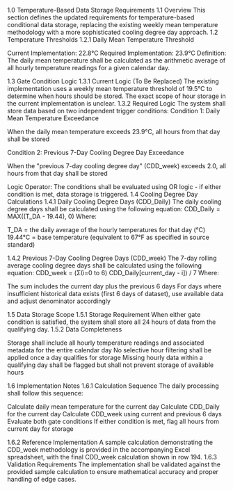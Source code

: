 1.0 Temperature-Based Data Storage Requirements
1.1 Overview
This section defines the updated requirements for temperature-based conditional data storage, replacing the existing weekly mean temperature methodology with a more sophisticated cooling degree day approach.
1.2 Temperature Thresholds
1.2.1 Daily Mean Temperature Threshold

Current Implementation: 22.8°C
Required Implementation: 23.9°C
Definition: The daily mean temperature shall be calculated as the arithmetic average of all hourly temperature readings for a given calendar day.

1.3 Gate Condition Logic
1.3.1 Current Logic (To Be Replaced)
The existing implementation uses a weekly mean temperature threshold of 19.5°C to determine when hours should be stored. The exact scope of hour storage in the current implementation is unclear.
1.3.2 Required Logic
The system shall store data based on two independent trigger conditions:
Condition 1: Daily Mean Temperature Exceedance

When the daily mean temperature exceeds 23.9°C, all hours from that day shall be stored

Condition 2: Previous 7-Day Cooling Degree Day Exceedance

When the "previous 7-day cooling degree day" (CDD_week) exceeds 2.0, all hours from that day shall be stored

Logic Operator: The conditions shall be evaluated using OR logic - if either condition is met, data storage is triggered.
1.4 Cooling Degree Day Calculations
1.4.1 Daily Cooling Degree Days (CDD_Daily)
The daily cooling degree days shall be calculated using the following equation:
CDD_Daily = MAX((T_DA - 19.44), 0)
Where:

T_DA = the daily average of the hourly temperatures for that day (°C)
19.44°C = base temperature (equivalent to 67°F as specified in source standard)

1.4.2 Previous 7-Day Cooling Degree Days (CDD_week)
The 7-day rolling average cooling degree days shall be calculated using the following equation:
CDD_week = (Σ(i=0 to 6) CDD_Daily[current_day - i]) / 7
Where:

The sum includes the current day plus the previous 6 days
For days where insufficient historical data exists (first 6 days of dataset), use available data and adjust denominator accordingly

1.5 Data Storage Scope
1.5.1 Storage Requirement
When either gate condition is satisfied, the system shall store all 24 hours of data from the qualifying day.
1.5.2 Data Completeness

Storage shall include all hourly temperature readings and associated metadata for the entire calendar day
No selective hour filtering shall be applied once a day qualifies for storage
Missing hourly data within a qualifying day shall be flagged but shall not prevent storage of available hours

1.6 Implementation Notes
1.6.1 Calculation Sequence
The daily processing shall follow this sequence:

Calculate daily mean temperature for the current day
Calculate CDD_Daily for the current day
Calculate CDD_week using current and previous 6 days
Evaluate both gate conditions
If either condition is met, flag all hours from current day for storage

1.6.2 Reference Implementation
A sample calculation demonstrating the CDD_week methodology is provided in the accompanying Excel spreadsheet, with the final CDD_week calculation shown in row 194.
1.6.3 Validation Requirements
The implementation shall be validated against the provided sample calculation to ensure mathematical accuracy and proper handling of edge cases.